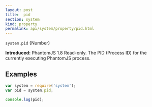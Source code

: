 ```yaml
---
layout: post
title:  pid
section: system
kind: property
permalink: api/system/property/pid.html
---
```


`system.pid` {Number}

**Introduced:** PhantomJS 1.8
Read-only. The PID (Process ID) for the currently executing PhantomJS process.

## Examples

```javascript
var system = require('system');
var pid = system.pid;

console.log(pid);
```








